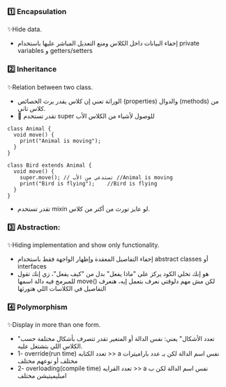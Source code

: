 ### 1️⃣ Encapsulation
✨Hide data.
- إخفاء البيانات داخل الكلاس ومنع التعديل المباشر عليها باستخدام private variables و getters/setters
### 2️⃣ Inheritance
✨Relation between two class.
- الوراثة تعني إن كلاس يقدر يرث الخصائص (properties) والدوال (methods) من كلاس تاني.
- 🔁 تقدر تستخدم super للوصول لأشياء من الكلاس الأب
```
class Animal {
  void move() {
    print("Animal is moving");
  }
}

class Bird extends Animal {
  void move() {
    super.move(); // تستدعي من الأب //Animal is moving
    print("Bird is flying");    //Bird is flying
  }
}
```
- تقدر تستخدم  mixin لو عايز تورث من أكتر من كلاس.
### 3️⃣ Abstraction:
✨Hiding implementation and show only functionality.
- إخفاء التفاصيل المعقدة وإظهار الواجهة فقط باستخدام abstract classes أو interfaces
- هو إنك تخلي الكود يركز على "ماذا يفعل" بدل من "كيف يفعل"، زي إنك تقول للمبرمج فيه دالة اسمها move() لكن مش مهم دلوقتي نعرف بتعمل إيه، هنعرف التفاصيل في الكلاسات اللي هتورثها
### 4️⃣ Polymorphism
✨Display in more than one form.
- "تعدد الأشكال" يعني: نفس الدالة أو المتغير تقدر تتصرف بأشكال مختلفة حسب الكلاس اللي بتشتغل عليه.
- 1- override(run time) تعدد الكتابه        >> a نفس اسم الدالة لكن بـ عدد باراميترات مختلف أو نوعهم مختلف
- 2- overloading(compile time) تعدد القرايه >> a نفس اسم الدالة لكن ب امبليميتيشن مختلف
